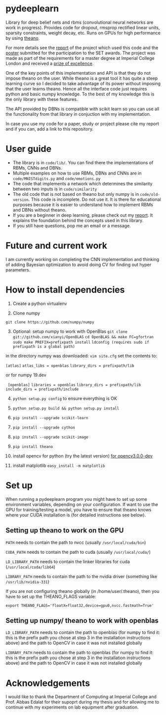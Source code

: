 pydeeplearn
===========

Library for deep belief nets and rbms (convolutional neural networks are work in progress). Provides code for dropout, rmsprop rectified linear units, sparsity constraints, weight decay, etc. Runs on GPUs for high performance by using [theano](http://deeplearning.net/software/theano/).


For more details see the [report](http://elarosca.net/report.pdf) of the project which used this code and the [ poster](http://elarosca.net/poster.pdf) submitted for the participation to the SET awards. The project was made as part of the requirements for a master degree at Imperial College London and received a [prize of excellence](http://www3.imperial.ac.uk/computing/teaching/ug/ug-distinguished-projects).

One of the key points of this implementation and API is that they do not impose theano on the user. While theano is a great tool it has quite a steep learning curve so I decided to take advantage of its power without imposing that the user learns theano. Hence all the interface code just requires python and basic numpy knowledge. To the best of my knowledge this is the only library with these features.

The API provided by DBNs is compatible with scikit learn so you can use all the functionality from that library in conjuction with my implementation.

 In case you use my code for a paper, study or project please cite my report and if you can, add a link to this repository.

# User guide
  * The library is in `code/lib/`. You can find there the implementations of RBMs, CNNs and DBNs.
  * Multiple examples on how to use RBMs, DBNs and CNNs are in `code/MNISTdigits.py` and `code/emotions.py`
  * The code that implements a network which determines the similarity between two inputs is in `code/similarity`
  * The old code that is not based on theano but only numpy is in `code/old-version`. This code is incomplete. Do not use it. It is there for educational purposes because it is easier to understand how to implement RBMs and DBNs without theano.
  * If you are a beginner in deep learning, please check out my [report](http://elarosca.net/report.pdf). It explains the foundation behind the concepts used in this library.
  * If you still have questions, pop me an email or a message.

# Future and current work
 I am currently working on completing the CNN implementation and thinking of adding Bayesian optimization to avoid doing CV for finding out hyper parameters.


# How to install dependencies


1. Create a python virtualenv

2. Clone numpy

 `git clone https://github.com/numpy/numpy`

3. Optional: setup numpy to work with OpenBlas
  `git clone git://github.com/xianyi/OpenBLAS`
  `cd OpenBLAS && make FC=gfortran`
  `sudo make PREFIX=prefixpath install`
  `ldconfig (requires sudo if prefixpath is a global path)`

  in the directory numpy was downloaded:
  `vim site.cfg`
  set the contents to:

  `[atlas]`
  `atlas_libs = openblas`
  `library_dirs = prefixpath/lib`

  or for numpy 19.dev

 ` [openblas]`
  `libraries = openblas`
  `library_dirs = prefixpath/lib`
  `include_dirs = prefixpath/include`

4. `python setup.py config` to ensure everything is OK
5. `python setup.py build && python setup.py install`
6. `pip install --upgrade scikit-learn`
7. `pip install --upgrade cython`
8. `pip install --upgrade scikit-image`
9. `pip install theano`
10. install opencv for python (try the latest version) [for opencv3.0.0-dev](http://docs.opencv.org/trunk/doc/tutorials/introduction/linux_install/linux_install.html)

11. install matplotlib
   `easy_install -m matplotlib`


# Set up

When running a pydeeplearn program you might have to set up some environment variables, depending on your configuration. If want to use the GPU for training/testing a model, you have to ensure that theano knows where your CUDA installation is (for detailed instructions see below).

 ## Setting up theano to work on the GPU

  `PATH` needs to contain the path to nvcc (usually `/usr/local/cuda/bin`)

  `CUDA_PATH` needs to contain the path to cuda (usually `/usr/local/cuda/`)

  `LD_LIBRARY_PATH` needs to contain the linker libraries for cuda (`/usr/local/cuda/lib64`)

  `LIBRARY_PATH` needs to contain the path to the nvidia driver (something like `/usr/lib/nvidia-331`)


  If you are not configuring theano globally (in /home/user/.theano), then you have to set up the THEANO_FLAGS variable:

  `export THEANO_FLAGS='floatX=float32,device=gpu0,nvcc.fastmath=True'`


 ## Setting up numpy/ theano to work with openblas

  `LD_LIBRARY_PATH` needs to contain the path to openblas (for numpy to find it: this is the prefix path you chose at step 3 in the installation instructions above) and the path to OpenCV in case it was not installed globally

  `LIBRARY_PATH` needs to contain the path to openblas (for numpy to find it: this is the prefix path you chose at step 3 in the installation instructions above) and the path to OpenCV in case it was not installed globally


# Acknowledgements

I would like to thank the Department of Computing at Imperial College and Prof. Abbas Edalat for their supoprt during my thesis and for allowing me to continue with my experiments on lab equipment after graduation.
